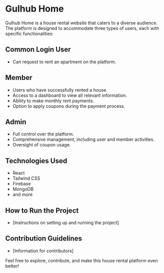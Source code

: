 
# Gulhub Home

Gulhub Home is a house rental website that caters to a diverse audience. The platform is designed to accommodate three types of users, each with specific functionalities:

## Common Login User
- Can request to rent an apartment on the platform.

## Member
- Users who have successfully rented a house.
- Access to a dashboard to view all relevant information.
- Ability to make monthly rent payments.
- Option to apply coupons during the payment process.

## Admin
- Full control over the platform.
- Comprehensive management, including user and member activities.
- Oversight of coupon usage.

## Technologies Used
- React
- Tailwind CSS
- Firebase
- MongoDB
- and more

## How to Run the Project
- [Instructions on setting up and running the project]

## Contribution Guidelines
- [Information for contributors]

Feel free to explore, contribute, and make this house rental platform even better!



